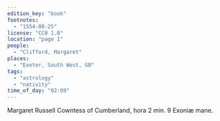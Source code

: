 ```yaml
---
edition_key: "book"
footnotes:
  - "1554-08-25"
license: "CC0 1.0"
location: "page 1"
people:
  - "Clifford, Margaret"
places:
  - "Exeter, South West, GB"
tags:
  - "astrology"
  - "nativity"
time_of_day: "02:09"
---
```

Margaret Russell Cowntess of Cumberland,
hora 2 min. 9 Exoniæ mane.
